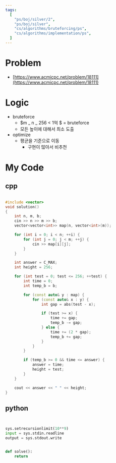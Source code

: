 ```yaml
---
tags:
  [
    "ps/boj/silver/2",
    "ps/boj/silver",
    "cs/algorithms/bruteforcing/ps",
    "cs/algorithms/implementation/ps",
  ]
---
```


# Problem

- [https://www.acmicpc.net/problem/18111](https://www.acmicpc.net/problem/18111)

# Logic

- bruteforce
  - $m _ n _ 256 < 1억 $ = bruteforce
  - 모든 높이에 대해서 최소 도출
- optimize
  - 평균을 기준으로 이동
    - 구현이 많아서 비추천

# My Code

## cpp

```cpp title="boj/18111.cpp"

#include <vector>
void solution()
{
    int n, m, b;
    cin >> n >> m >> b;
    vector<vector<int>> map(n, vector<int>(m));

    for (int i = 0; i < n; ++i) {
        for (int j = 0; j < m; ++j) {
            cin >> map[i][j];
        }
    }

    int answer = C_MAX;
    int height = 256;

    for (int test = 0; test <= 256; ++test) {
        int time = 0;
        int temp_b = b;

        for (const auto& y : map) {
            for (const auto& x : y) {
                int gap = abs(test - x);

                if (test >= x) {
                    time += gap;
                    temp_b -= gap;
                } else {
                    time += (2 * gap);
                    temp_b += gap;
                }
            }
        }

        if (temp_b >= 0 && time <= answer) {
            answer = time;
            height = test;
        }
    }

    cout << answer << " " << height;
}


```

## python

```python title="boj/18111.py"


sys.setrecursionlimit(10**9)
input = sys.stdin.readline
output = sys.stdout.write


def solve():
    return


```
